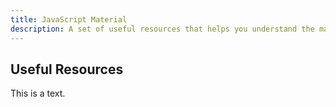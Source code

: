 ```yaml
---
title: JavaScript Material 
description: A set of useful resources that helps you understand the material.
---
```


## Useful Resources

This is a text.
